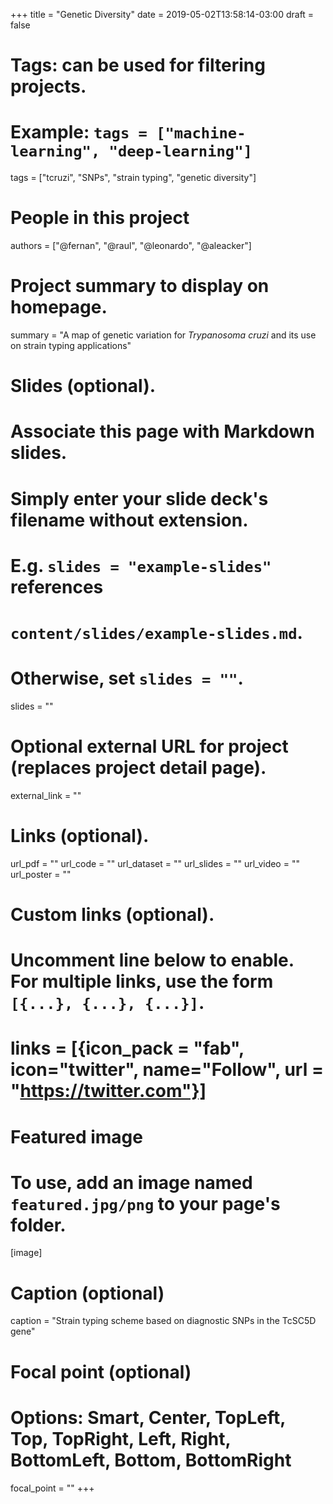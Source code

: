 +++
title = "Genetic Diversity"
date = 2019-05-02T13:58:14-03:00
draft = false

# Tags: can be used for filtering projects.
# Example: `tags = ["machine-learning", "deep-learning"]`
tags = ["tcruzi", "SNPs", "strain typing", "genetic diversity"]

# People in this project
authors = ["@fernan", "@raul", "@leonardo", "@aleacker"]

# Project summary to display on homepage.
summary = "A map of genetic variation for _Trypanosoma cruzi_ and its use on strain typing applications"

# Slides (optional).
#   Associate this page with Markdown slides.
#   Simply enter your slide deck's filename without extension.
#   E.g. `slides = "example-slides"` references 
#   `content/slides/example-slides.md`.
#   Otherwise, set `slides = ""`.
slides = ""

# Optional external URL for project (replaces project detail page).
external_link = ""

# Links (optional).
url_pdf = ""
url_code = ""
url_dataset = ""
url_slides = ""
url_video = ""
url_poster = ""

# Custom links (optional).
#   Uncomment line below to enable. For multiple links, use the form `[{...}, {...}, {...}]`.
# links = [{icon_pack = "fab", icon="twitter", name="Follow", url = "https://twitter.com"}]

# Featured image
# To use, add an image named `featured.jpg/png` to your page's folder. 
[image]
  # Caption (optional)
  caption = "Strain typing scheme based on diagnostic SNPs in the TcSC5D gene"

  # Focal point (optional)
  # Options: Smart, Center, TopLeft, Top, TopRight, Left, Right, BottomLeft, Bottom, BottomRight
  focal_point = ""
+++

